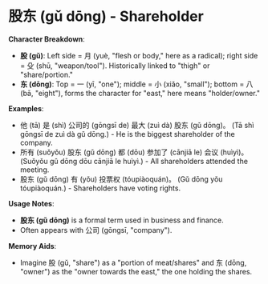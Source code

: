 # **股东 (gǔ dōng) - Shareholder**

**Character Breakdown**:  
- **股 (gǔ)**: Left side = 月 (yuè, "flesh or body," here as a radical); right side = 殳 (shū, "weapon/tool"). Historically linked to "thigh" or "share/portion."  
- **东 (dōng)**: Top = 一 (yī, "one"); middle = 小 (xiǎo, "small"); bottom = 八 (bā, "eight"), forms the character for "east," here means "holder/owner."

**Examples**:  
- 他 (tā) 是 (shì) 公司的 (gōngsī de) 最大 (zuì dà) 股东 (gǔ dōng)。 (Tā shì gōngsī de zuì dà gǔ dōng.) - He is the biggest shareholder of the company.  
- 所有 (suǒyǒu) 股东 (gǔ dōng) 都 (dōu) 参加了 (cānjiā le) 会议 (huìyì)。 (Suǒyǒu gǔ dōng dōu cānjiā le huìyì.) - All shareholders attended the meeting.  
- 股东 (gǔ dōng) 有 (yǒu) 投票权 (tóupiàoquán)。 (Gǔ dōng yǒu tóupiàoquán.) - Shareholders have voting rights.

**Usage Notes**:  
- **股东 (gǔ dōng)** is a formal term used in business and finance.  
- Often appears with 公司 (gōngsī, "company").

**Memory Aids**:  
- Imagine 股 (gǔ, "share") as a "portion of meat/shares" and 东 (dōng, "owner") as the "owner towards the east," the one holding the shares.